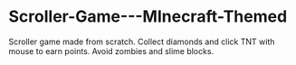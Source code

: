 # Scroller-Game---MInecraft-Themed
Scroller game made from scratch. Collect diamonds and click TNT with mouse to earn points. Avoid zombies and slime blocks. 

